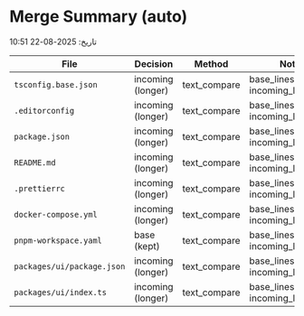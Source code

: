 # Merge Summary (auto)

تاریخ: 2025-08-22 10:51

| File | Decision | Method | Notes |
|------|----------|--------|-------|
| `tsconfig.base.json` | incoming (longer) | text_compare | base_lines=23, incoming_lines=29 |
| `.editorconfig` | incoming (longer) | text_compare | base_lines=7, incoming_lines=8 |
| `package.json` | incoming (longer) | text_compare | base_lines=31, incoming_lines=93 |
| `README.md` | incoming (longer) | text_compare | base_lines=19, incoming_lines=163 |
| `.prettierrc` | incoming (longer) | text_compare | base_lines=5, incoming_lines=10 |
| `docker-compose.yml` | incoming (longer) | text_compare | base_lines=37, incoming_lines=46 |
| `pnpm-workspace.yaml` | base (kept) | text_compare | base_lines=4, incoming_lines=4 |
| `packages/ui/package.json` | incoming (longer) | text_compare | base_lines=7, incoming_lines=12 |
| `packages/ui/index.ts` | incoming (longer) | text_compare | base_lines=5, incoming_lines=6 |